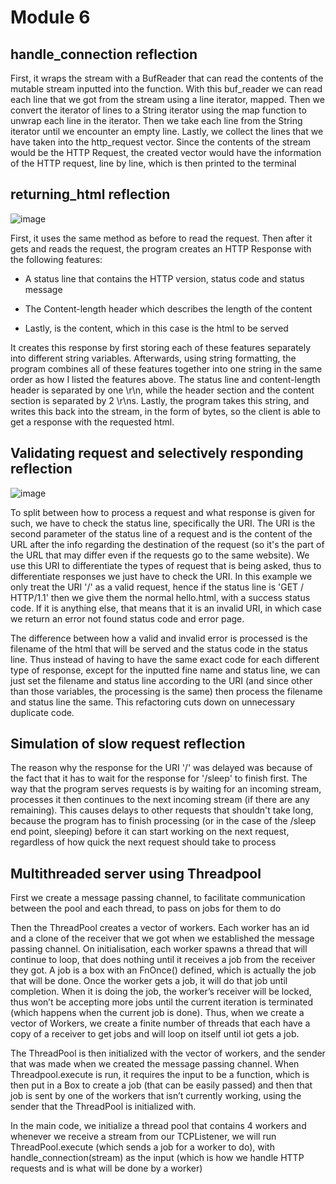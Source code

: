 # Module 6


## handle_connection reflection


First, it wraps the stream with a BufReader that can read the contents of the mutable stream inputted into the function. With this buf_reader we can read each line that we got from the stream using a line iterator, mapped. Then we convert the iterator of lines to a String iterator using the map function to unwrap each line in the iterator. Then we take each line from the String iterator until we encounter an empty line. Lastly, we collect the lines that we have taken into the http_request vector. Since the contents of the stream would be the HTTP Request, the created vector would have the information of the HTTP request, line by line, which is then printed to the terminal


## returning_html reflection


![image](https://github.com/Sirered/advprog-module6/assets/126568984/844b85c6-75a7-492c-a440-7240a142c2b0)


First, it uses the same method as before to read the request. Then after it gets and reads the request, the program creates an HTTP Response with the following features:


* A status line that contains the HTTP version, status code and status message


* The Content-length header which describes the length of the content


* Lastly, is the content, which in this case is the html to be served


It creates this response by first storing each of these features separately into different string variables. Afterwards, using string formatting, the program combines all of these features together into one string in the same order as how I listed the features above. The status line and content-length header is separated by one \r\n, while the header section and the content section is separated by 2 \r\ns. Lastly, the program takes this string, and writes this back into the stream, in the form of bytes, so the client is able to get a response with the requested html.


## Validating request and selectively responding reflection


![image](https://github.com/Sirered/advprog-module6/assets/126568984/15602516-ccf8-4f5b-81c9-41d3d42b43a6)




To split between how to process a request and what response is given for such, we have to check the status line, specifically the URI. The URI is the second parameter of the status line of a request and is the content of the URL after the info regarding the destination of the request (so it's the part of the URL that may differ even if the requests go to the same website). We use this URI to differentiate the types of request that is being asked, thus to differentiate responses we just have to check the URI. In this example we only treat the URI '/' as a valid request, hence if the status line is 'GET / HTTP/1.1' then we give them the normal hello.html, with a success status code. If it is anything else, that means that it is an invalid URI, in which case we return an error not found status code and error page.


The difference between how a valid and invalid error is processed is the filename of the html that will be served and the status code in the status line. Thus instead of having to have the same exact code for each different type of response, except for the inputted fine name and status line, we can just set the filename and status line according to the URI (and since other than those variables, the processing is the same) then process the filename and status line the same. This refactoring cuts down on unnecessary duplicate code.


## Simulation of slow request reflection


The reason why the response for the URI '/' was delayed was because of the fact that it has to wait for the response for '/sleep' to finish first. The way that the program serves requests is by waiting for an incoming stream, processes it then continues to the next incoming stream (if there are any remaining). This causes delays to other requests that shouldn't take long, because the program has to finish processing (or in the case of the /sleep end point, sleeping) before it can start working on the next request, regardless of how quick the next request should take to process


## Multithreaded server using Threadpool


First we create a message passing channel, to facilitate communication between the pool and each thread, to pass on jobs for them to do


Then the ThreadPool creates a vector of workers. Each worker has an id and a clone of the receiver that we got when we established the message passing channel. On initialisation, each worker spawns a thread that will continue to loop, that does nothing until it receives a job from the receiver they got. A job is a box with an FnOnce() defined, which is actually the job that will be done. Once the worker gets a job, it will do that job until completion. When it is doing the job, the worker’s receiver will be locked, thus won’t be accepting more jobs until the current iteration is terminated (which happens when the current job is done). Thus, when we create a vector of Workers, we create a finite number of threads that each have a copy of a receiver to get jobs and will loop on itself until iot gets a job.


The ThreadPool is then initialized with the vector of workers, and the sender that was made when we created the message passing channel. When Threadpool.execute is run, it requires the input to be a function, which is then put in a Box to create a job (that can be easily passed) and then that job is sent by one of the workers that isn’t currently working, using the sender that the ThreadPool is initialized with. 


In the main code, we initialize a thread pool that contains 4 workers and whenever we receive a stream from our TCPListener, we will run ThreadPool.execute (which sends a job for a worker to do), with handle_connection(stream) as the input (which is how we handle HTTP requests and is what will be done by a worker)

